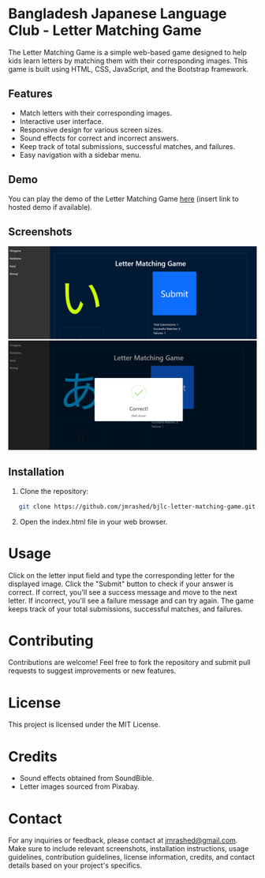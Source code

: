 # Bangladesh Japanese Language Club - Letter Matching Game

The Letter Matching Game is a simple web-based game designed to help kids learn letters by matching them with their corresponding images. This game is built using HTML, CSS, JavaScript, and the Bootstrap framework.

## Features

- Match letters with their corresponding images.
- Interactive user interface.
- Responsive design for various screen sizes.
- Sound effects for correct and incorrect answers.
- Keep track of total submissions, successful matches, and failures.
- Easy navigation with a sidebar menu.

## Demo

You can play the demo of the Letter Matching Game [here](#) (insert link to hosted demo if available).

## Screenshots

![Screenshot 1](screenshots/Screenshot_1.png)
![Screenshot 2](screenshots/Screenshot_2.png)

## Installation

1. Clone the repository:

```bash
   git clone https://github.com/jmrashed/bjlc-letter-matching-game.git
```
2. Open the index.html file in your web browser.


# Usage
Click on the letter input field and type the corresponding letter for the displayed image.
Click the "Submit" button to check if your answer is correct.
If correct, you'll see a success message and move to the next letter.
If incorrect, you'll see a failure message and can try again.
The game keeps track of your total submissions, successful matches, and failures.


# Contributing
Contributions are welcome! Feel free to fork the repository and submit pull requests to suggest improvements or new features.

# License
This project is licensed under the MIT License.

# Credits
- Sound effects obtained from SoundBible.
- Letter images sourced from Pixabay.

# Contact
For any inquiries or feedback, please contact at jmrashed@gmail.com.
Make sure to include relevant screenshots, installation instructions, usage guidelines, contribution guidelines, license information, credits, and contact details based on your project's specifics.




